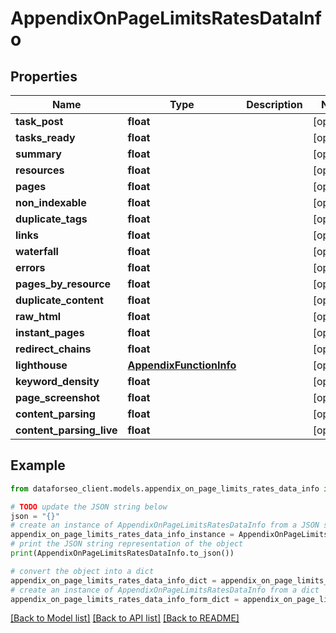 # AppendixOnPageLimitsRatesDataInfo


## Properties

Name | Type | Description | Notes
------------ | ------------- | ------------- | -------------
**task_post** | **float** |  | [optional] 
**tasks_ready** | **float** |  | [optional] 
**summary** | **float** |  | [optional] 
**resources** | **float** |  | [optional] 
**pages** | **float** |  | [optional] 
**non_indexable** | **float** |  | [optional] 
**duplicate_tags** | **float** |  | [optional] 
**links** | **float** |  | [optional] 
**waterfall** | **float** |  | [optional] 
**errors** | **float** |  | [optional] 
**pages_by_resource** | **float** |  | [optional] 
**duplicate_content** | **float** |  | [optional] 
**raw_html** | **float** |  | [optional] 
**instant_pages** | **float** |  | [optional] 
**redirect_chains** | **float** |  | [optional] 
**lighthouse** | [**AppendixFunctionInfo**](AppendixFunctionInfo.md) |  | [optional] 
**keyword_density** | **float** |  | [optional] 
**page_screenshot** | **float** |  | [optional] 
**content_parsing** | **float** |  | [optional] 
**content_parsing_live** | **float** |  | [optional] 

## Example

```python
from dataforseo_client.models.appendix_on_page_limits_rates_data_info import AppendixOnPageLimitsRatesDataInfo

# TODO update the JSON string below
json = "{}"
# create an instance of AppendixOnPageLimitsRatesDataInfo from a JSON string
appendix_on_page_limits_rates_data_info_instance = AppendixOnPageLimitsRatesDataInfo.from_json(json)
# print the JSON string representation of the object
print(AppendixOnPageLimitsRatesDataInfo.to_json())

# convert the object into a dict
appendix_on_page_limits_rates_data_info_dict = appendix_on_page_limits_rates_data_info_instance.to_dict()
# create an instance of AppendixOnPageLimitsRatesDataInfo from a dict
appendix_on_page_limits_rates_data_info_form_dict = appendix_on_page_limits_rates_data_info.from_dict(appendix_on_page_limits_rates_data_info_dict)
```
[[Back to Model list]](../README.md#documentation-for-models) [[Back to API list]](../README.md#documentation-for-api-endpoints) [[Back to README]](../README.md)


